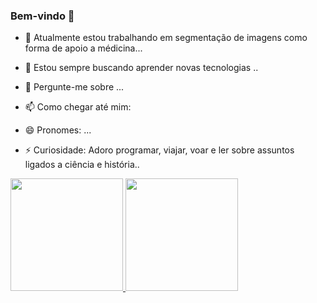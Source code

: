 ###  Bem-vindo 👋

<!--
**mmstec/mmstec** is a ✨ _special_ ✨ repository because its `README.md` (this file) appears on your GitHub profile. -->

- 🔭 Atualmente estou trabalhando em segmentação de imagens como forma de apoio a médicina...
- 🌱 Estou sempre buscando aprender novas tecnologias ..
- 💬 Pergunte-me sobre ...
- 📫 Como chegar até mim: 

- 😄 Pronomes: ...
- ⚡ Curiosidade: 
Adoro programar, viajar, voar e ler sobre assuntos ligados a ciência e história..

<div>
<a href="https://github.com/mmstec">
<img height="180em" src="https://github-readme-stats.vercel.app/api/top-langs/?username=mmstec&layout=compact&langs_count=7&theme=light"/>
<img height="180em" src="https://github-readme-stats.vercel.app/api?username=mmstec-aqui&show_icons=true&theme=dracula&include_all_commits=true&count_private=true"/>
</div>
